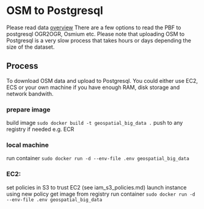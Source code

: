 # OSM to Postgresql

Please read data  [overview](../README.md)
There are a few options to read the PBF to postgresql OGR2OGR, Osmium etc.
Please note that uploading OSM to Postgresql is a very slow process that takes hours or days depending the size of the dataset.

## Process 
To download OSM data and upload to Postgresql. You could either use EC2, ECS or your own machine if you have enough RAM, disk storage and network bandwith.

### prepare image
build image ```sudo docker build -t geospatial_big_data .```
push to any registry if needed e.g. ECR

### local machine
run container ```sudo docker run -d --env-file .env geospatial_big_data```

### EC2:
set policies in S3 to trust EC2 (see iam_s3_policies.md)
launch instance using new policy
get image from registry
run container ```sudo docker run -d --env-file .env geospatial_big_data```